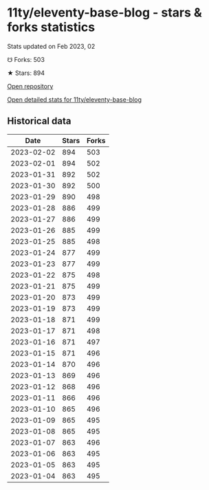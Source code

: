# 11ty/eleventy-base-blog - stars & forks statistics

Stats updated on Feb 2023, 02

☋ Forks: 503

★ Stars: 894

[Open repository](https://github.com/11ty/eleventy-base-blog)

[Open detailed stats for 11ty/eleventy-base-blog](https://reviewgithub.com/rep/11ty/eleventy-base-blog)

## Historical data
| Date | Stars | Forks |
|------|-------|-------|
| 2023-02-02 | 894 | 503 | 
| 2023-02-01 | 894 | 502 | 
| 2023-01-31 | 892 | 502 | 
| 2023-01-30 | 892 | 500 | 
| 2023-01-29 | 890 | 498 | 
| 2023-01-28 | 886 | 499 | 
| 2023-01-27 | 886 | 499 | 
| 2023-01-26 | 885 | 499 | 
| 2023-01-25 | 885 | 498 | 
| 2023-01-24 | 877 | 499 | 
| 2023-01-23 | 877 | 499 | 
| 2023-01-22 | 875 | 498 | 
| 2023-01-21 | 875 | 499 | 
| 2023-01-20 | 873 | 499 | 
| 2023-01-19 | 873 | 499 | 
| 2023-01-18 | 871 | 499 | 
| 2023-01-17 | 871 | 498 | 
| 2023-01-16 | 871 | 497 | 
| 2023-01-15 | 871 | 496 | 
| 2023-01-14 | 870 | 496 | 
| 2023-01-13 | 869 | 496 | 
| 2023-01-12 | 868 | 496 | 
| 2023-01-11 | 866 | 496 | 
| 2023-01-10 | 865 | 496 | 
| 2023-01-09 | 865 | 495 | 
| 2023-01-08 | 865 | 495 | 
| 2023-01-07 | 863 | 496 | 
| 2023-01-06 | 863 | 495 | 
| 2023-01-05 | 863 | 495 | 
| 2023-01-04 | 863 | 495 | 

